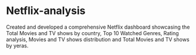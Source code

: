 # Netflix-analysis
Created and developed a comprehensive Netflix dashboard showcasing the Total Movies and TV shows by country, Top 10 Watched Genres, Rating analysis, Movies and TV shows distribution and Total Movies and TV shows by yeras.
